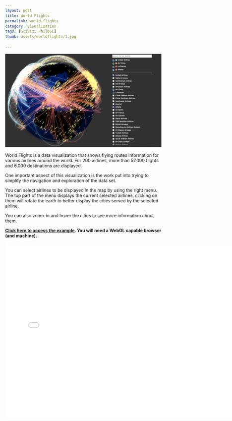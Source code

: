 ```yaml
---
layout: post
title: World Flights
permalink: world-flights
category: Visualization
tags: [SciViz, PhiloGL]
thumb: assets/worldflights/1.jpg

---
```


![World Flights image](/assets/worldflights/1.png)


World Flights is a data visualization that shows flying routes
information for various airlines around the world. For 200 airlines,
more than 57.000 flights and 6.000 destinations are displayed.

One important aspect of this visualization is the work put into trying
to simplify the navigation and exploration of the data set.

You can select airlines to be displayed in the map by using the right
menu. The top part of the menu displays the current selected
airlines, clicking on them will rotate the earth to better display the
cities served by the selected airline.

You can also zoom-in and hover the cities to see more information about
them.


**[Click here to access the example](http://senchalabs.github.com/philogl/PhiloGL/examples/worldFlights/). You will need a WebGL capable
browser (and machine).**


<iframe width="750" height="563" src="//www.youtube.com/embed/YIxplozKJZM?rel=0&amp;controls=0&amp;showinfo=0" frameborder="0" allowfullscreen="true">
</iframe>

